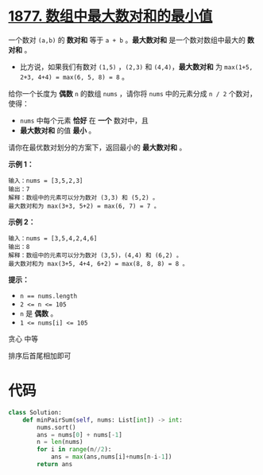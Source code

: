 <!--
 * @Description: 
 * @Autor: Au3C2
 * @Date: 2021-07-20 11:05:09
 * @LastEditors: Au3C2
 * @LastEditTime: 2021-07-20 11:05:10
-->
# [1877. 数组中最大数对和的最小值](https://leetcode-cn.com/problems/minimize-maximum-pair-sum-in-array/)

一个数对 `(a,b)` 的 **数对和** 等于 `a + b` 。**最大数对和** 是一个数对数组中最大的 **数对和** 。

-   比方说，如果我们有数对 `(1,5)` ，`(2,3)` 和 `(4,4)`，**最大数对和** 为 `max(1+5, 2+3, 4+4) = max(6, 5, 8) = 8` 。

给你一个长度为 **偶数** `n` 的数组 `nums` ，请你将 `nums` 中的元素分成 `n / 2` 个数对，使得：

-   `nums` 中每个元素 **恰好** 在 **一个** 数对中，且
-   **最大数对和** 的值 **最小** 。

请你在最优数对划分的方案下，返回最小的 **最大数对和** 。

 

**示例 1：**

```
输入：nums = [3,5,2,3]
输出：7
解释：数组中的元素可以分为数对 (3,3) 和 (5,2) 。
最大数对和为 max(3+3, 5+2) = max(6, 7) = 7 。
```

**示例 2：**

```
输入：nums = [3,5,4,2,4,6]
输出：8
解释：数组中的元素可以分为数对 (3,5)，(4,4) 和 (6,2) 。
最大数对和为 max(3+5, 4+4, 6+2) = max(8, 8, 8) = 8 。
```

 

**提示：**

-   `n == nums.length`
-   `2 <= n <= 105`
-   `n` 是 **偶数** 。
-   `1 <= nums[i] <= 105`

贪心 中等

排序后首尾相加即可

# 代码

```python
class Solution:
    def minPairSum(self, nums: List[int]) -> int:
        nums.sort()
        ans = nums[0] + nums[-1]
        n = len(nums)
        for i in range(n//2):
            ans = max(ans,nums[i]+nums[n-i-1])
        return ans
```

